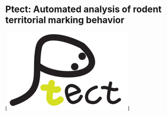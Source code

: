 # Ptect: Automated analysis of rodent territorial marking behavior
[<img src="peetect_logo_v1.svg">]
